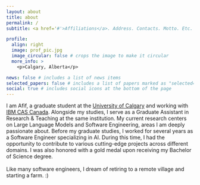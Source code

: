 ```yaml
---
layout: about
title: about
permalink: /
subtitle: <a href='#'>Affiliations</a>. Address. Contacts. Motto. Etc.

profile:
  align: right
  image: prof_pic.jpg
  image_circular: false # crops the image to make it circular
  more_info: >
    <p>Calgary, Alberta</p>

news: false # includes a list of news items
selected_papers: false # includes a list of papers marked as "selected={true}"
social: true # includes social icons at the bottom of the page
---
```


I am Afif, a graduate student at the <a href='https://ucalgary.ca'>University of Calgary</a> and working with <a href='https://casweb.59b0587b.public.multi-containers.ibm.com/ibm/cas/canada/'>IBM CAS Canada</a>. Alongside my studies, I serve as a Graduate Assistant in Research & Teaching at the same institution. My current research centers on Large Language Models and Software Engineering, areas I am deeply passionate about. Before my graduate studies, I worked for several years as a Software Engineer specializing in AI. During this time, I had the opportunity to contribute to various cutting-edge projects across different domains. I was also honored with a gold medal upon receiving my Bachelor of Science degree.<br><br>Like many software engineers, I dream of retiring to a remote village and starting a farm. :)
